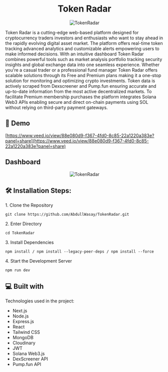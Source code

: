 <h1 align="center" id="title">Token Radar</h1>

<p align="center">
  <img src="https://i.postimg.cc/wvB9vzyX/Token-Radar.png" alt="TokenRadar" />
</p>


<p id="description">Token Radar is a cutting-edge web-based platform designed for cryptocurrency traders investors and enthusiasts who want to stay ahead in the rapidly evolving digital asset market. The platform offers real-time token tracking advanced analytics and customizable alerts empowering users to make informed decisions. With an intuitive dashboard Token Radar combines powerful tools such as market analysis portfolio tracking security insights and global exchange data into one seamless experience. Whether you're a casual trader or a professional fund manager Token Radar offers scalable solutions through its Free and Premium plans making it a one-stop solution for monitoring and optimizing crypto investments. Token data is actively scraped from Dexscreener and Pump.fun ensuring accurate and up-to-date information from the most active decentralized markets. To facilitate Premium membership purchases the platform integrates Solana Web3 APIs enabling secure and direct on-chain payments using SOL without relying on third-party payment gateways.</p>


<h2>🚀 Demo</h2>

[https://www.veed.io/view/88e080d9-f367-4fd0-8c85-22a1220a383e?panel=share](https://www.veed.io/view/88e080d9-f367-4fd0-8c85-22a1220a383e?panel=share)


<h2>Dashboard</h2>

<p align="center">
  <img src="https://i.postimg.cc/KzJpGKCN/Token-Radar-Dashboard.png" alt="TokenRadar" />
</p>

<h2>🛠️ Installation Steps:</h2>

<p>1. Clone the Repository</p>

```
git clone https://github.com/AbdullWasay/TokenRadar.git
```

<p>2. Enter Directory</p>

```
cd TokenRadar
```

<p>3. Install Dependencies</p>

```
npm install / npm install --legacy-peer-deps / npm install --force
```

<p>4. Start the Development Server</p>

```
npm run dev
```

  
<h2>💻 Built with</h2>

Technologies used in the project:

*   Next.js
*   Node.js
*   Express.js
*   React
*   Tailwind CSS
*   MongoDB
*   Cloudinary
*   JWT
*   Solana Web3.js
*   DexScreener API
*   Pump.fun API

